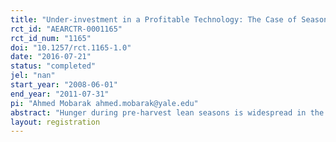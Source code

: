 ```yaml
---
title: "Under-investment in a Profitable Technology: The Case of Seasonal Migration in Bangladesh"
rct_id: "AEARCTR-0001165"
rct_id_num: "1165"
doi: "10.1257/rct.1165-1.0"
date: "2016-07-21"
status: "completed"
jel: "nan"
start_year: "2008-06-01"
end_year: "2011-07-31"
pi: "Ahmed Mobarak ahmed.mobarak@yale.edu"
abstract: "Hunger during pre-harvest lean seasons is widespread in the agrarian areas of Asia and Sub-Saharan Africa. We randomly assign an $8.50 incentive to households in rural Bangladesh to temporarily out-migrate during the lean season. The incentive induces 22% of households to send a seasonal migrant, their consumption at the origin increases significantly, and treated households are 8–10 percentage points more likely to re-migrate 1 and 3 years after the incentive is removed. These facts can be explained qualitatively by a model in which migration is risky, mitigating risk requires individual-specific learning, and some migrants are sufficiently close to subsistence that failed migration is very costly. We document evidence consistent with this model using heterogeneity analysis and additional experimental variation, but calibrations with forward-looking households that can save up to migrate suggest that it is difficult for the model to quantitatively match the data. We conclude with extensions to the model that could provide a better quantitative accounting of the behavior."
layout: registration
---
```


